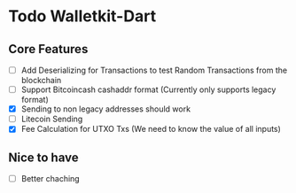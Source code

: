 # Todo Walletkit-Dart

## Core Features
- [ ] Add Deserializing  for Transactions to test Random Transactions from the blockchain
- [ ] Support Bitcoincash cashaddr format (Currently only supports legacy format)
- [x] Sending to non legacy addresses should work
- [ ] Litecoin Sending
- [x] Fee Calculation for UTXO Txs (We need to know the value of all inputs)

## Nice to have
- [ ] Better chaching 

